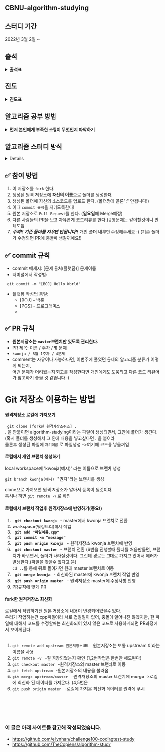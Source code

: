 ## CBNU-algorithm-studying
## 스터디 기간
2022년 3월 2일 ~

## 출석
<details markdown="1">
<summary><strong>출석표</strong></summary>

|이름|1주차|2주차|3주차|4주차|5주차|6주차|7주차|8주차|9주차|
|------|---|---|---|---|---|---|---|---|---|
|권성민|**O**|**O**|****|****|****|****|****|****|****|
|정종현|**O**|**O**|****|****|****|****|****|****|****|
|정재민|**O**|**O**|****|****|****|****|****|****|****|
|노민성|**O**|**O**|****|****|****|****|****|****|****|
|임상우|**O**|**O**|****|****|****|****|****|****|****|
|주시원|**x**|**O**|****|****|****|****|****|****|****|
|김정현|**x**|**O**|****|****|****|****|****|****|****|
|이인규|**O**|**O**|****|****|****|****|****|****|****|

</details>

## 진도
<details markdown="1">
<summary><strong>진도표</strong></summary><br>

 - **1주차**
    - 계획수립
 - **2주차** 스택/큐
     - 프로그래머스 스택/큐 프린터 https://programmers.co.kr/learn/courses/30/lessons/42587
 - **3주차** 재귀   
    - **1, 2, 3 더하기 https://www.acmicpc.net/problem/9095**
    - 1로 만들기 https://www.acmicpc.net/problem/1463
    - 부분수열의 합 https://www.acmicpc.net/problem/1182
    - 하노이 탑 이동 순서 https://www.acmicpc.net/problem/11729
    - 암호 만들기 https://www.acmicpc.net/problem/1759         
 </details>
 
## 알고리즘 공부 방법
<details markdown="1">
<summary><strong>먼저 본인에게 부족한 스킬이 무엇인지 파악하기</strong></summary>

- **구현력**
  - 본인이 생각한 알고리즘을 그대로 소스코드로 구현하는 능력.
  - 프로그램 순서도, 사용할 변수나 함수의 데이터 타입 등을 올바르게 정하는 과정.
  - 이 스킬을 향상시키려면 **어떤 프로그램을 만들고자 하는지**를 명확히 해야한다.
  - 무엇을 입력받아 어디에 저장하고 어떤 과정을 거쳐 중간 결과로 무엇을 얻고 최종적으로 어떤 결과물을 출력하는지 순서도를 적은 후 데이터 타입 또는 자료구조에 저장할지 생각하는 연습을 하자.
- **문제해결능력**

  - 알고있는 알고리즘, 자료구조, 테크닉을 당면한 문제에 맞게 변형 적용하는 것
  - 문제를 창의적인 시각에서 접근해 해결하는 능력이 필요
  - 중위권에서 상위권으로 갈 때 발목잡는 스킬
  - 이 능력이 부족하면 **어떻게 접근해야 할지**, **막상 솔루션은 내가 아는 알고리즘,자료구조** 인 상황이 연출된다
  - 이 스킬을 향상시키려면 **양질의 문제를 풀기**, **이전에 본인이 접근한 다양한 방법**을 잘 정리 해두는 것이 좋다

- **배경지식**
  - 기초적인 프로그래밍 문법, 알고리즘, 자료구조, 선형대수나 확률 등 기본적인 수학적 지식 (가끔 하드웨어, OS 지식)
  - 이 능력이 부족하면 **솔루션을 열었을때 외계어**를 마주하게 된다.
- 정해진 시간내에 문제풀때 문제 이해시간/풀이 생각시간/코딩시간/디버깅시간을 기록하며 어떤 부분이 구체적으로 부족한지 인지해서 부족한 부분에 더 노력을 들이기로

## 알고리즘 문제 선정
 - 백준이나 프로그래머스 중 본인이 편한 사이트 선택
 - **백준**
   - 백준사이트에 **강의** 부분이 있는데, 거기에 있는 **알고리즘 종합 세트**에 있는 문제를 따라간다.
   - 위 문제를 다 풀면 **알고리즘 문제해결전략** 을 풀 예정이다.  <br>
      참고 사이트 : https://gmlwjd9405.github.io/2018/05/14/how-to-study-algorithms.html
 - **프로그래머스**
    - 본인 레벨에 맞는 문제 선정
    -  
</details>    

## 알고리즘 스터디 방식
<details markdown="1"><br>

 **매주 일요일 10시에 진행**
 
0. 매주 한문제씩 주어진다.
1. 공통 문제를 2시간이 넘지 않도록 문제를 푼다.(몇개의 문제를 풀던간에 일주일에 2시간만 투자하는 의미) <br>
2. 못풀겠는 문제의 경우, 검색을 통해 코드를 본다. 코드를 봐도 이해가 안되는경우, 포기한다.(너무 붙잡아 두면 시간만 잡아먹는다)  <br>
3. 자신이 풀었던 문제를 동아리원에게 설명(사용 알고리즘을 대략적으로 설명)<br>
4. 질문이 있다면 다같이 해결해 보려고 노력(여러 견해를 알수 있음) 하나의 알고리즘을 푸는 **많은 방법**에 대해서 아는것은 도움이 많이된다. <br>
5. 자신이 푼 문제를 PR한다.
6. 본인이 더 풀고 싶다면 더 풀어서 PR한다.
</details> 

## ✅ 참여 방법
1. 이 저장소를 `fork` 한다.
2. 생성된 원격 저장소에 **자신의 이름**으로 폴더를 생성한다.
3. 생성된 폴더에 자신의 소스코드를 업로드 한다. (폴더명에 콜론":" 안됩니다!)
4. 이때 `commit 규칙`을 지키도록한다!
5. 원본 저장소로 `Pull Request`를 한다. (**일요일**에 Merge예정)
6. 다른 사람들의 PR을 보고 자유롭게 코드리뷰를 한다.(공통문제는 같이할것이니 안해도됨
7. ***주의!! 기존 폴더를 지우면 안됩니다!!*** 개인 폴더 내부만 수정해주세요 :)  (기존 폴더가 수정되면 PR에 충돌이 생길꺼에요!)

## ✅ commit 규칙
- commit 메세지: [문제 출처(플랫폼)] 문제이름
- 터미널에서 작성법: 
```
 git commit -m "[BOJ] Hello World"
```
- 플랫폼 작성법 통일: 
  * [BOJ] - 백준 
  * [PGS] - 프로그래머스
  * 
## ✅ PR 규칙
- **원본저장소는 `master`브랜치만 있도록 관리한다.**<br>
- PR 제목: 이름 / 주차 / 몇 문제
-  ```kwonja / 8월 1주차 / 4문제 ```
-  comment는 자유이나 가능하다면, 이번주에 풀었던 문제의 알고리즘 분류가 어떻게 되는지, <br> 어떤 문제가 어려웠는지 회고를 작성한다면 개인에게도 도움되고 다른 코드 리뷰어가 참고하기 좋을 것 같습니다 :)


# Git 저장소 이용하는 방법

#### 원격저장소 로컬에 가져오기

<code> git clone [fork한 원격저장소주소] .</code>     
. 을 안붙이면 algorithm-studying이라는 파일이 생성되면서, 그안에 폴더가 생긴다.(혹시 폴더를 생성해서 그 안에 내용을 넣고싶다면 . 을 붙여라<br>
클론후 생성된 파일에 `자기이름` 로 파일생성   ->여기에 코드를 넣을꺼임

#### 로컬에서 개인 브랜치 생성하기

local workspace에 'kwonja(예시)' 라는 이름으로 브랜치 생성<br>
<code> git branch kwonja(예시) </code> "권자"라는 브랜치를 생성

clone으로 가져오면 원격 저장소가 알아서 등록이 될것이다.<br> 
혹시나 하면 <code>git remote -v</code> 로 확인
#### 로컬에서 브랜치 작업후 원격저장소에 반영하기(중요!)
1. <code> **git checkout kwonja** </code> - master에서 kwonja 브랜치로 전환
2. workspace(워킹트리)에서 작업
3. <code> **git add "파일이름.cpp"**</code>
4. <code> **git commit -m "message"**</code>
5. <code> **git push origin kwonja** </code> - 원격저장소 kwonja 브랜치에 반영
6. <code> **git checkout master** </code> - 브랜치 전환
 (6번을 진행할때 폴더를 처음만들면, 브랜치가 바뀌면서, 폴더가 사라질것이다. 그런데 경로는 그대로 가지고 있어서 에러가 발생한다.(파일을 찾을수 없다고 뜸)<br>
 <code>cd ..</code>를 통해 뒤로 돌아가면 원래 master 브랜치로 이동
7. <code> **git merge kwonja** </code> - 최신화된 master에 kwonja 브랜치 작업 반영
8. <code> **git push origin master** </code> - 원격저장소 master에 수정사항 반영
9. PR규칙에 맞게 PR

#### fork한 원격저장소 최신화

로컬에서 작업하기전 원본 저장소에 내용이 변경되어있을수 있다.<br>
우리가 작업하는건 cpp파일이라 서로 겹칠일이 없어, 충돌이 일어나진 않겠지만, 한 파일에 대해서 코드를 수정할때는 최신화되어 있지 않은 코드로 사용하게되면 PR과정에서 꼬이게된다.
<br>
<br>
1. <code>git remote add upstream 원본저장소URL </code> 원본저장소는 보통 upstream 이라는 이름을 사용
2. <code>git remote -v </code>   -잘 저장되었는지 확인 (1,2번작업은 한번만 해도된다)
3. <code>git checkout master </code>   -원격저장소의 master 브랜치로 이동
4. <code>git fetch upstream </code> -원본저장소의 내용을 불러옴
5. <code>git merge upstream/master </code>  -원격저장소의 master 브랜치에 merge ->로컬에 최신화 된 데이터를 가져온다. (4,5번은 
6. <code>git push origin master </code> -로컬에 가져온 최신화 데이터를 원격에 푸시
## <br><br>

### 이 글은 아래 사이트를 참고해 작성되었습니다.

- https://github.com/ellynhan/challenge100-codingtest-study
- https://github.com/TheCopiens/algorithm-study
